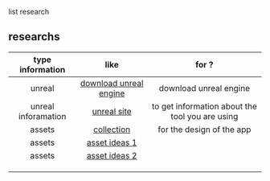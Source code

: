 list research 

## researchs

|type information |like |for ?|
|:--:|:---:|:---:|
|unreal | [download unreal engine](https://www.unrealengine.com/en-US/download)| download unreal engine|
|unreal inforamation | [unreal site](https://docs.unrealengine.com/5.1/en-US/networking-and-multiplayer-in-unreal-engine/) |to get information about the tool you are using |
|assets | [collection](https://quixel.com/megascans/collections) |for the design of the app|
| assets | [asset ideas 1](https://quixel.com/megascans/home?environment=medieval)| |
| assets | [asset ideas 2](https://quixel.com/megascans/home?category=3D%20asset) | |
| | | |
| | | |
| | | |